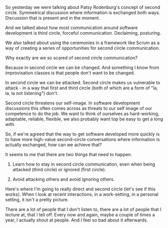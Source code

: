 
So yesterday we were talking about Patsy Rodenburg's concept of second circle. Symmetrical discussion where information is exchanged both ways. Discussion that is present and in the moment.

And we talked about how most communication around software development is third circle, forceful communication. Declaiming, posturing.

We also talked about using the ceremonies in a framework like Scrum as a way of creating a series of opportunities for second circle communication.

Why exactly are we so scared of second circle communication?

Because in second circle we can be changed. And something I know from improvisation classes is that people don't want to be changed.

In second circle we can be attacked. Second circle makes us vulnerable to attack - in a way that first and third circle (both of which are a form of "la, la, la not listening") don't.

Second circle threatens our self-image. In software development discussions this often comes across as threats to our self image of our competence to do the job. We want to think of ourselves as hard-working, adaptable, reliable, flexible, we also probably want top be easy to get a long with.

So, if we're agreed that the way to get software developed more quickly is to have more high-value second-circle conversations where information is actually exchanged, how can we achieve that?

It seems to me that there are two things that need to happen.

1) Learn how to stay in second circle communication, even when being attacked (third circle) or ignored (first circle).

2) Avoid attacking others and avoid ignoring others.

Here's where I'm going to really direct and second circle (let's see if this works). When I look at recent interactions, in a work-setting, in a personal setting, it isn't a pretty picture.

There are a lot of people that I don't listen to, there are a lot of people that I lecture at, that I tell off. Every now and again, maybe a couple of times a year, I actually shout at people. And I feel so bad about it afterwards.
